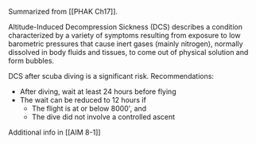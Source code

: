 Summarized from [[PHAK Ch17]].

Altitude-Induced Decompression Sickness (DCS) describes a condition characterized by a variety of symptoms resulting from exposure to low barometric pressures that cause inert gases (mainly nitrogen), normally dissolved in body fluids and tissues, to come out of physical solution and form bubbles.

DCS after scuba diving is a significant risk.  Recommendations:
- After diving, wait at least 24 hours before flying
- The wait can be reduced to 12 hours if
	- The flight is at or below 8000', and
	- The dive did not involve a controlled ascent

Additional info in [[AIM 8-1]]

